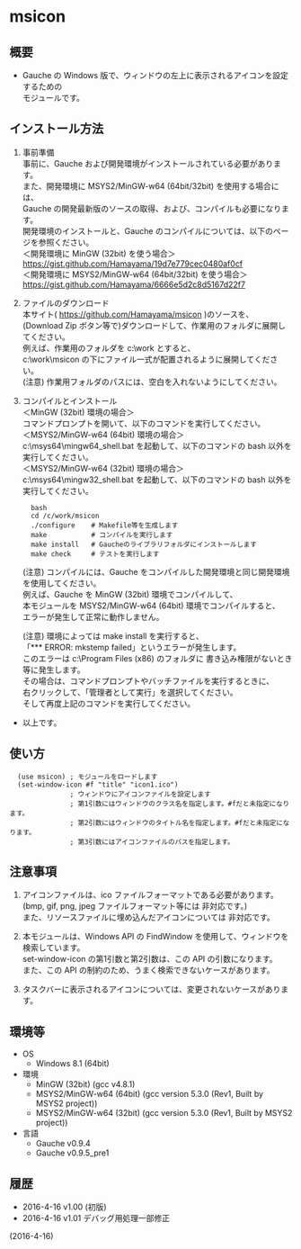 # msicon

## 概要
- Gauche の Windows 版で、ウィンドウの左上に表示されるアイコンを設定するための  
  モジュールです。


## インストール方法
1. 事前準備  
   事前に、Gauche および開発環境がインストールされている必要があります。  
   また、開発環境に MSYS2/MinGW-w64 (64bit/32bit) を使用する場合には、  
   Gauche の開発最新版のソースの取得、および、コンパイルも必要になります。  
   開発環境のインストールと、Gauche のコンパイルについては、以下のページを参照ください。  
   ＜開発環境に MinGW (32bit) を使う場合＞  
   https://gist.github.com/Hamayama/19d7e779cec0480af0cf  
   ＜開発環境に MSYS2/MinGW-w64 (64bit/32bit) を使う場合＞  
   https://gist.github.com/Hamayama/6666e5d2c8d5167d22f7

2. ファイルのダウンロード  
   本サイト( https://github.com/Hamayama/msicon )のソースを、  
   (Download Zip ボタン等で)ダウンロードして、作業用のフォルダに展開してください。  
   例えば、作業用のフォルダを c:\work とすると、  
   c:\work\msicon の下にファイル一式が配置されるように展開してください。  
   (注意) 作業用フォルダのパスには、空白を入れないようにしてください。

3. コンパイルとインストール  
   ＜MinGW (32bit) 環境の場合＞  
   コマンドプロンプトを開いて、以下のコマンドを実行してください。  
   ＜MSYS2/MinGW-w64 (64bit) 環境の場合＞  
   c:\msys64\mingw64_shell.bat を起動して、以下のコマンドの bash 以外を実行してください。  
   ＜MSYS2/MinGW-w64 (32bit) 環境の場合＞  
   c:\msys64\mingw32_shell.bat を起動して、以下のコマンドの bash 以外を実行してください。
   ```
     bash
     cd /c/work/msicon
     ./configure    # Makefile等を生成します
     make           # コンパイルを実行します
     make install   # Gaucheのライブラリフォルダにインストールします
     make check     # テストを実行します
   ```
   (注意) コンパイルには、Gauche をコンパイルした開発環境と同じ開発環境を使用してください。  
   例えば、Gauche を MinGW (32bit) 環境でコンパイルして、  
   本モジュールを MSYS2/MinGW-w64 (64bit) 環境でコンパイルすると、  
   エラーが発生して正常に動作しません。  
   
   (注意) 環境によっては make install を実行すると、  
   「*** ERROR: mkstemp failed」というエラーが発生します。  
   このエラーは c:\Program Files (x86) のフォルダに 書き込み権限がないとき等に発生します。  
   その場合は、コマンドプロンプトやバッチファイルを実行するときに、  
   右クリックして、「管理者として実行」を選択してください。  
   そして再度上記のコマンドを実行してください。

- 以上です。


## 使い方
```
  (use msicon) ; モジュールをロードします
  (set-window-icon #f "title" "icon1.ico")
               ; ウィンドウにアイコンファイルを設定します
               ; 第1引数にはウィンドウのクラス名を指定します。#fだと未指定になります。
               ; 第2引数にはウィンドウのタイトル名を指定します。#fだと未指定になります。
               ; 第3引数にはアイコンファイルのパスを指定します。
```


## 注意事項
1. アイコンファイルは、ico ファイルフォーマットである必要があります。  
   (bmp, gif, png, jpeg ファイルフォーマット等には 非対応です。)  
   また、リソースファイルに埋め込んだアイコンについては 非対応です。

2. 本モジュールは、Windows API の FindWindow を使用して、ウィンドウを検索しています。  
   set-window-icon の第1引数と第2引数は、この API の引数になります。  
   また、この API の制約のため、うまく検索できないケースがあります。

3. タスクバーに表示されるアイコンについては、変更されないケースがあります。


## 環境等
- OS
  - Windows 8.1 (64bit)
- 環境
  - MinGW (32bit) (gcc v4.8.1)
  - MSYS2/MinGW-w64 (64bit) (gcc version 5.3.0 (Rev1, Built by MSYS2 project))
  - MSYS2/MinGW-w64 (32bit) (gcc version 5.3.0 (Rev1, Built by MSYS2 project))
- 言語
  - Gauche v0.9.4
  - Gauche v0.9.5_pre1

## 履歴
- 2016-4-16 v1.00 (初版)
- 2016-4-16 v1.01 デバッグ用処理一部修正


(2016-4-16)
